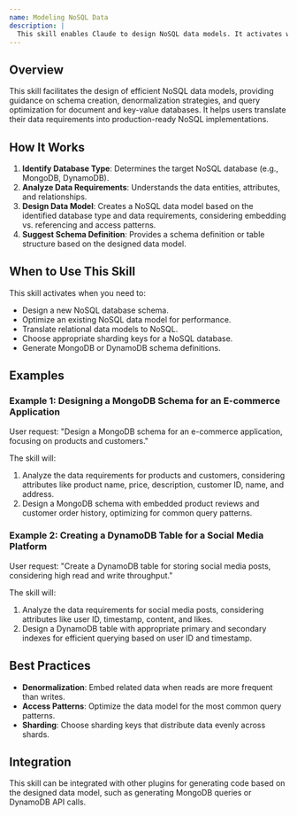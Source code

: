 ```yaml
---
name: Modeling NoSQL Data
description: |
  This skill enables Claude to design NoSQL data models. It activates when the user requests assistance with NoSQL database design, including schema creation, data modeling for MongoDB or DynamoDB, or defining document structures. Use this skill when the user mentions "NoSQL data model", "design MongoDB schema", "create DynamoDB table", or similar phrases related to NoSQL database architecture. It assists in understanding NoSQL modeling principles like embedding vs. referencing, access pattern optimization, and sharding key selection.
---
```


## Overview

This skill facilitates the design of efficient NoSQL data models, providing guidance on schema creation, denormalization strategies, and query optimization for document and key-value databases. It helps users translate their data requirements into production-ready NoSQL implementations.

## How It Works

1. **Identify Database Type**: Determines the target NoSQL database (e.g., MongoDB, DynamoDB).
2. **Analyze Data Requirements**: Understands the data entities, attributes, and relationships.
3. **Design Data Model**: Creates a NoSQL data model based on the identified database type and data requirements, considering embedding vs. referencing and access patterns.
4. **Suggest Schema Definition**: Provides a schema definition or table structure based on the designed data model.

## When to Use This Skill

This skill activates when you need to:
- Design a new NoSQL database schema.
- Optimize an existing NoSQL data model for performance.
- Translate relational data models to NoSQL.
- Choose appropriate sharding keys for a NoSQL database.
- Generate MongoDB or DynamoDB schema definitions.

## Examples

### Example 1: Designing a MongoDB Schema for an E-commerce Application

User request: "Design a MongoDB schema for an e-commerce application, focusing on products and customers."

The skill will:
1. Analyze the data requirements for products and customers, considering attributes like product name, price, description, customer ID, name, and address.
2. Design a MongoDB schema with embedded product reviews and customer order history, optimizing for common query patterns.

### Example 2: Creating a DynamoDB Table for a Social Media Platform

User request: "Create a DynamoDB table for storing social media posts, considering high read and write throughput."

The skill will:
1. Analyze the data requirements for social media posts, considering attributes like user ID, timestamp, content, and likes.
2. Design a DynamoDB table with appropriate primary and secondary indexes for efficient querying based on user ID and timestamp.

## Best Practices

- **Denormalization**: Embed related data when reads are more frequent than writes.
- **Access Patterns**: Optimize the data model for the most common query patterns.
- **Sharding**: Choose sharding keys that distribute data evenly across shards.

## Integration

This skill can be integrated with other plugins for generating code based on the designed data model, such as generating MongoDB queries or DynamoDB API calls.